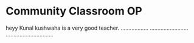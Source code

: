 # Community Classroom OP

heyy
Kunal kushwaha is a very good teacher.
..................
.........................
...............................
